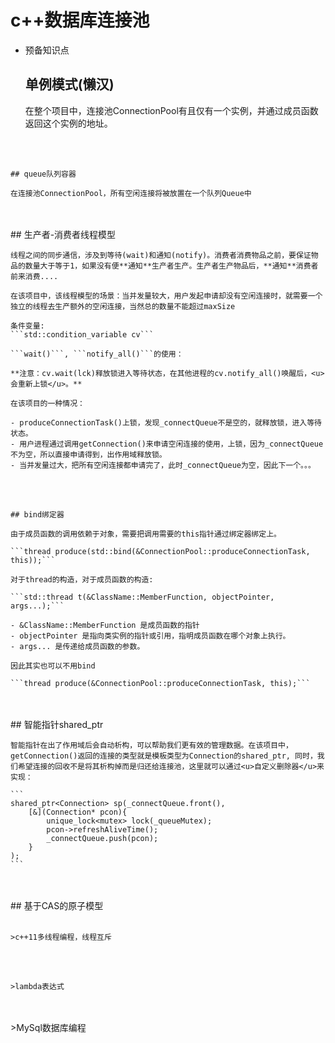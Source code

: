 # c++数据库连接池

- 预备知识点
    ## 单例模式(懒汉)

    在整个项目中，连接池ConnectionPool有且仅有一个实例，并通过成员函数返回这个实例的地址。
<br>
<br>

    ## queue队列容器

    在连接池ConnectionPool，所有空闲连接将被放置在一个队列Queue中
<br>
<br>
    ## 生产者-消费者线程模型

    线程之间的同步通信，涉及到等待(wait)和通知(notify)。消费者消费物品之前，要保证物品的数量大于等于1，如果没有便**通知**生产者生产。生产者生产物品后，**通知**消费者前来消费....

    在该项目中，该线程模型的场景：当并发量较大，用户发起申请却没有空闲连接时，就需要一个独立的线程去生产额外的空闲连接，当然总的数量不能超过maxSize

    条件变量: 
    ```std::condition_variable cv```

    ```wait()```, ```notify_all()```的使用：

    **注意：cv.wait(lck)释放锁进入等待状态，在其他进程的cv.notify_all()唤醒后，<u>会重新上锁</u>。**

    在该项目的一种情况：

    - produceConnectionTask()上锁，发现_connectQueue不是空的，就释放锁，进入等待状态。
    - 用户进程通过调用getConnection()来申请空闲连接的使用，上锁，因为_connectQueue不为空，所以直接申请得到，出作用域释放锁。
    - 当并发量过大，把所有空闲连接都申请完了，此时_connectQueue为空，因此下一个。。。
<br>
<br>

    ## bind绑定器

    由于成员函数的调用依赖于对象，需要把调用需要的this指针通过绑定器绑定上。

    ```thread produce(std::bind(&ConnectionPool::produceConnectionTask, this));```

    对于thread的构造，对于成员函数的构造:

    ```std::thread t(&ClassName::MemberFunction, objectPointer, args...);```

    - &ClassName::MemberFunction 是成员函数的指针
    - objectPointer 是指向类实例的指针或引用，指明成员函数在哪个对象上执行。
    - args... 是传递给成员函数的参数。

    因此其实也可以不用bind
    
    ```thread produce(&ConnectionPool::produceConnectionTask, this);```
<br>
<br>
    ## 智能指针shared_ptr

    智能指针在出了作用域后会自动析构，可以帮助我们更有效的管理数据。在该项目中，getConnection()返回的连接的类型就是模板类型为Connection的shared_ptr, 同时，我们希望连接的回收不是将其析构掉而是归还给连接池，这里就可以通过<u>自定义删除器</u>来实现：

    ```
    shared_ptr<Connection> sp(_connectQueue.front(),
		[&](Connection* pcon){  
			unique_lock<mutex> lock(_queueMutex);
			pcon->refreshAliveTime();
			_connectQueue.push(pcon);
		}
	);
    ```
<br>
<br>
    ## 基于CAS的原子模型

    
<br>
<br>

    >c++11多线程编程，线程互斥
<br>
<br>



    >lambda表达式

<br>
<br>
    >MySql数据库编程

